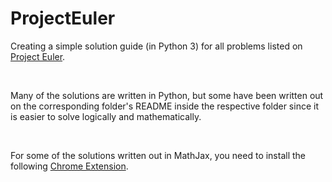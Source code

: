 # ProjectEuler

Creating a simple solution guide (in Python 3) for all problems listed on [Project Euler](https://projecteuler.net/about).

<br/>

Many of the solutions are written in Python, but some have been written out on the corresponding folder's README inside the respective folder since it is easier to solve logically and mathematically.

<br/>

For some of the solutions written out in MathJax, you need to install the following [Chrome Extension](https://chrome.google.com/webstore/detail/mathjax-plugin-for-github/ioemnmodlmafdkllaclgeombjnmnbima).